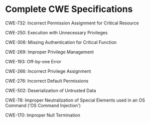 

# Complete CWE Specifications

CWE-732: Incorrect Permission Assignment for Critical Resource

CWE-250: Execution with Unnecessary Privileges

CWE-306: Missing Authentication for Critical Function

CWE-269: Improper Privilege Management

CWE-193: Off-by-one Error

CWE-266: Incorrect Privilege Assignment

CWE-276: Incorrect Default Permissions

CWE-502: Deserialization of Untrusted Data

CWE-78: Improper Neutralization of Special Elements used in an OS Command ('OS Command Injection')

CWE-170: Improper Null Termination